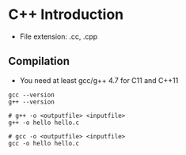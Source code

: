 # C++ Introduction

- File extension: .cc, .cpp

## Compilation

- You need at least gcc/g++ 4.7 for C11 and C++11

```shell
gcc --version
g++ --version

# g++ -o <outputfile> <inputfile>
g++ -o hello hello.c

# gcc -o <outputfile> <inputfile>
gcc -o hello hello.c
```




